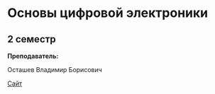 # Основы цифровой электроники

## 2 семестр

**Преподаватель:**

Осташев Владимир Борисович

[Сайт](http://ostashevvb.spb.ru/?yqrid=gXDICUvABQt)
